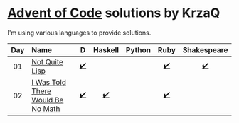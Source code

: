 [Advent of Code](http://adventofcode.com) solutions by KrzaQ
========================

I'm using various languages to provide solutions.

| Day | Name                                      | D    | Haskell | Python | Ruby | Shakespeare |
|:---:|:------------------------------------------|:----:|:----:|:------:|:-------:|:-----------:|
| 01  | [Not Quite Lisp][day1]                    | [:heavy_check_mark:](./day01/main.d)|||[:heavy_check_mark:](./day01/main.rb)|[:heavy_check_mark:](./day01/shakespeare)|
| 02  | [I Was Told There Would Be No Math][day2] | [:heavy_check_mark:](./day02/main.d)|[:heavy_check_mark:](./day02/main.hs)||[:heavy_check_mark:](./day01/main.rb)||

[day1]: http://adventofcode.com/day/1
[day2]: http://adventofcode.com/day/2
[day3]: http://adventofcode.com/day/3
[day4]: http://adventofcode.com/day/4